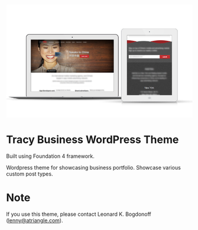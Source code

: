![Sample Image](https://raw.githubusercontent.com/rememberlenny/Tracy-Business-Profile/master/tracy-example.png)

# Tracy Business WordPress Theme

Built using Foundation 4 framework.

Wordpress theme for showcasing business portfolio. Showcase various custom post types.

# Note

If you use this theme, please contact Leonard K. Bogdonoff (lenny@atriangle.com).
